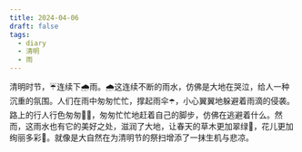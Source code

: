 ```yaml
---
title: 2024-04-06
draft: false
tags:
  - diary
  - 清明
  - 雨
---
```

清明时节，☔️连续下🌧️雨。🌧️这连续不断的雨水，仿佛是大地在哭泣，给人一种沉重的氛围。人们在雨中匆匆忙忙，撑起雨伞☂️，小心翼翼地躲避着雨滴的侵袭。路上的行人行色匆匆🚶‍♂️，匆匆忙忙地赶着自己的脚步，仿佛在逃避着什么。然而，这雨水也有它的美好之处，滋润了大地，让春天的草木更加翠绿🌿，花儿更加绚丽多彩💐。就像是大自然在为清明节的祭扫增添了一抹生机与悲凉。